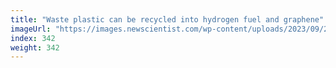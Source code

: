 ```yaml
---
title: "Waste plastic can be recycled into hydrogen fuel and graphene"
imageUrl: "https://images.newscientist.com/wp-content/uploads/2023/09/28103823/SEI_173548784.jpg?width=788"
index: 342
weight: 342
---
```

